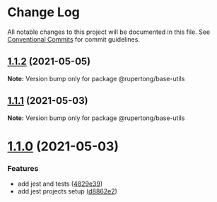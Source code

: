 # Change Log

All notable changes to this project will be documented in this file.
See [Conventional Commits](https://conventionalcommits.org) for commit guidelines.

## [1.1.2](https://github.com/rupert-ong/monorepo-components/compare/@rupertong/base-utils@1.1.1...@rupertong/base-utils@1.1.2) (2021-05-05)

**Note:** Version bump only for package @rupertong/base-utils

## [1.1.1](https://github.com/rupert-ong/monorepo-components/compare/@rupertong/base-utils@1.1.0...@rupertong/base-utils@1.1.1) (2021-05-03)

**Note:** Version bump only for package @rupertong/base-utils

# [1.1.0](https://github.com/rupert-ong/monorepo-components/compare/@rupertong/base-utils@1.0.2...@rupertong/base-utils@1.1.0) (2021-05-03)

### Features

- add jest and tests ([4829e39](https://github.com/rupert-ong/monorepo-components/commit/4829e393b49825b2ee08b60853434cffce0f5284))
- add jest projects setup ([d8862e2](https://github.com/rupert-ong/monorepo-components/commit/d8862e2a987c27caa76537f7798e3e0abcc69673))

